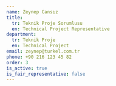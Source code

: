 ```yaml
---
name: Zeynep Cansız
title:
  tr: Teknik Proje Sorumlusu
  en: Technical Project Representative
department:
  tr: Teknik Proje
  en: Technical Project
email: zeynep@turkel.com.tr
phone: +90 216 123 45 82
order: 3
is_active: true
is_fair_representative: false
---
```

